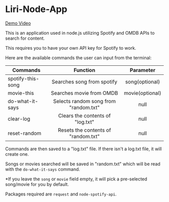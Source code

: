 # Liri-Node-App

[Demo Video](https://www.youtube.com/watch?v=Xbvpcxv4eaw)

This is an application used in node.js utilizing Spotify and OMDB APIs to search for content.

This requires you to have your own API key for Spotify to work.



Here are the available commands the user can input from the terminal:

| Commands           | Function                              | Parameter      |
| ------------------ |:-------------------------------------:| :-------------:|
| spotify-this-song  | Searches song from spotify            | song(optional) |
| movie-this         | Searches movie from OMDB              | movie(optional)|
| do-what-it-says    | Selects random song from "random.txt" | null           |
| clear-log          | Clears the contents of "log.txt"      | null           |
| reset-random       | Resets the contents of "random.txt"   | null           |



Commands are then saved to a "log.txt" file. If there isn't a log.txt file, it will create one.

Songs or movies searched will be saved in "random.txt" which will be read with the `do-what-it-says` command.

*If you leave the `song` or `movie` field empty, it will pick a pre-selected song/movie for you by default.




Packages required are `request` and `node-spotify-api`.